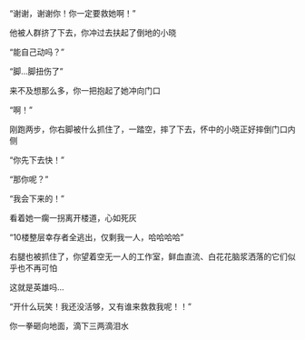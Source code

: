“谢谢，谢谢你！你一定要救她啊！”

他被人群挤了下去，你冲过去扶起了倒地的小晓

“能自己动吗？”

“脚...脚扭伤了”

来不及想那么多，你一把抱起了她冲向门口

“啊！”

刚跑两步，你右脚被什么抓住了，一踏空，摔了下去，怀中的小晓正好摔倒门口内侧

“你先下去快！”

“那你呢？”

“我会下来的！”

看着她一瘸一拐离开楼道，心如死灰

“10楼整层幸存者全逃出，仅剩我一人，哈哈哈哈”

右腿也被抓住了，你望着空无一人的工作室，鲜血直流、白花花脑浆洒落的它们似乎也不再可怕

这就是英雄吗...

“开什么玩笑！我还没活够，又有谁来救救我呢！！”

你一拳砸向地面，滴下三两滴泪水

